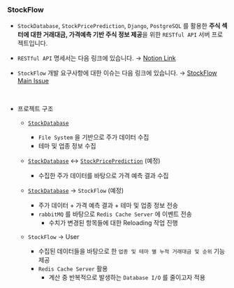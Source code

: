 ### StockFlow

- `StockDatabase`, `StockPricePrediction`, `Django`, `PostgreSQL` 를 활용한 **주식 섹터에 대한 거래대금, 가격예측 기반 주식 정보 제공**을 위한 `RESTful API` 서버 프로젝트입니다.

- `RESTful API` 명세서는 다음 링크에 있습니다. → [Notion Link](https://righteous-cuticle-5ba.notion.site/StockFlow-API-f905aa86afe541019af46298457e4c9a?pvs=4)

- `StockFlow` 개발 요구사항에 대한 이슈는 다음 링크에 있습니다. → [StockFlow Main Issue](https://github.com/DevTae/StockFlow/issues/4)

<br/>

- 프로젝트 구조
  - [`StockDatabase`](https://github.com/DevTae/StockDatabasePreview)
    - `File System` 을 기반으로 주가 데이터 수집
    - 테마 및 업종 정보 수집

  - [`StockDatabase`](https://github.com/DevTae/StockDatabasePreview) ↔ [`StockPricePrediction`](https://github.com/DevTae/StockPricePredictionPreview) (예정)
    - 수집한 주가 데이터를 바탕으로 가격 예측 결과 수집

  - [`StockDatabase`](https://github.com/DevTae/StockDatabasePreview) → `StockFlow` (예정)
    - 주가 데이터 + 가격 예측 결과 + 테마 및 업종 정보 전송
    - `rabbitMQ` 를 바탕으로 `Redis Cache Server` 에 이벤트 전송
      - 수치가 변경된 항목들에 대한 Reloading 작업 진행

  - `StockFlow` → User
    - 수집된 데이터들을 바탕으로 한 `업종 및 테마 별 누적 거래대금 및 순위` 기능 제공
    - `Redis Cache Server` 활용
      - 계산 중 반복적으로 발생하는 `Database I/O` 를 줄이고자 적용

